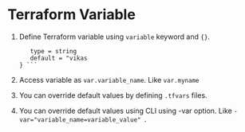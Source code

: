 # Terraform Variable
1. Define Terraform variable using `variable` keyword and `{}`.
   
   ``` variable "myname"{
      type = string
      default = "vikas
   } ```
   
2. Access variable as `var.variable_name`. Like `var.myname`
3. You can override default values by defining `.tfvars` files.
4. You can override default values using CLI using -var option. Like `-var="variable_name=variable_value" `.